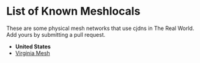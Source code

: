 # List of Known Meshlocals

These are some physical mesh networks that use cjdns in The Real World. Add
yours by submitting a pull request.

 * **United States**
  * [Virginia Mesh](existing/virginiamesh.md)
